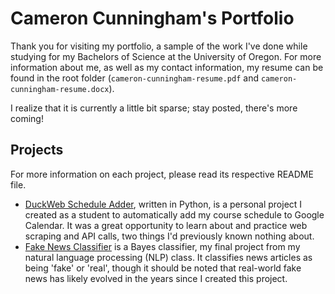 # Cameron Cunningham's Portfolio
Thank you for visiting my portfolio, a sample of the work I've done while studying for my Bachelors of Science at the University of Oregon. For more information about me, as well as my contact information, my resume can be found in the root folder (`cameron-cunningham-resume.pdf` and `cameron-cunningham-resume.docx`). 

I realize that it is currently a little bit sparse; stay posted, there's more coming!

## Projects
For more information on each project, please read its respective README file.

* [DuckWeb Schedule Adder](./duckweb_schedule_adder), written in Python, is a personal project I created as a student to automatically add my course schedule to Google Calendar. It was a great opportunity to learn about and practice web scraping and API calls, two things I'd previously known nothing about. 
* [Fake News Classifier](./fake_news_classifier) is a Bayes classifier, my final project from my natural language processing (NLP) class. It classifies news articles as being 'fake' or 'real', though it should be noted that real-world fake news has likely evolved in the years since I created this project.
